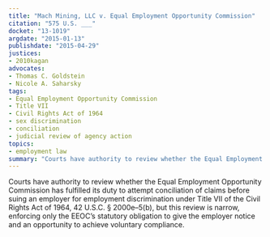 ```yaml
---
title: "Mach Mining, LLC v. Equal Employment Opportunity Commission"
citation: "575 U.S. ___"
docket: "13-1019"
argdate: "2015-01-13"
publishdate: "2015-04-29"
justices:
- 2010kagan
advocates:
- Thomas C. Goldstein
- Nicole A. Saharsky
tags:
- Equal Employment Opportunity Commission
- Title VII
- Civil Rights Act of 1964
- sex discrimination
- conciliation
- judicial review of agency action
topics:
- employment law
summary: "Courts have authority to review whether the Equal Employment Opportunity Commission has fulfilled its duty to attempt conciliation of claims before suing an employer for employment discrimination under Title VII of the Civil Rights Act of 1964, 42 U.S.C. § 2000e–5(b), but this review is narrow, enforcing only the EEOC’s statutory obligation to give the employer notice and an opportunity to achieve voluntary compliance."
---
```

Courts have authority to review whether the Equal Employment Opportunity Commission has fulfilled its duty to attempt conciliation of claims before suing an employer for employment discrimination under Title VII of the Civil Rights Act of 1964, 42 U.S.C. § 2000e–5(b), but this review is narrow, enforcing only the EEOC’s statutory obligation to give the employer notice and an opportunity to achieve voluntary compliance.

